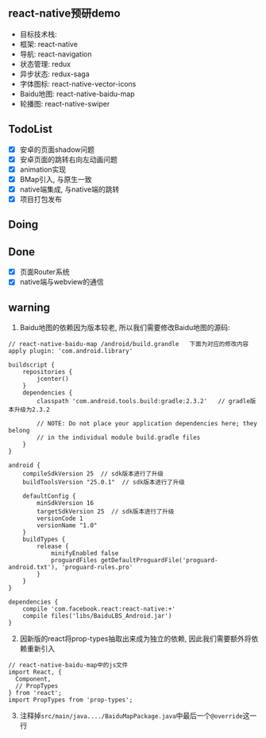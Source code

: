 ## react-native预研demo

- 目标技术栈:
-    框架: react-native
-    导航: react-navigation
-    状态管理: redux
-    异步状态: redux-saga
-    字体图标: react-native-vector-icons
-    Baidu地图: react-native-baidu-map
-    轮播图: react-native-swiper

## TodoList

- [x] 安卓的页面shadow问题
- [x] 安卓页面的跳转右向左动画问题
- [x] animation实现
- [x] BMap引入, 与原生一致
- [x] native端集成, 与native端的跳转
- [x] 项目打包发布

## Doing

## Done

- [x] 页面Router系统
- [x] native端与webview的通信

## warning

1. Baidu地图的依赖因为版本较老, 所以我们需要修改Baidu地图的源码: 

```
// react-native-baidu-map /android/build.grandle   下面为对应的修改内容
apply plugin: 'com.android.library'

buildscript {
    repositories {
        jcenter()
    }
    dependencies {
        classpath 'com.android.tools.build:gradle:2.3.2'   // gradle版本升级为2.3.2

        // NOTE: Do not place your application dependencies here; they belong
        // in the individual module build.gradle files
    }
}

android {
    compileSdkVersion 25  // sdk版本进行了升级
    buildToolsVersion "25.0.1"  // sdk版本进行了升级

    defaultConfig {
        minSdkVersion 16
        targetSdkVersion 25  // sdk版本进行了升级
        versionCode 1
        versionName "1.0"
    }
    buildTypes {
        release {
            minifyEnabled false
            proguardFiles getDefaultProguardFile('proguard-android.txt'), 'proguard-rules.pro'
        }
    }
}

dependencies {
    compile 'com.facebook.react:react-native:+'
    compile files('libs/BaiduLBS_Android.jar')
}
```

2. 因新版的react将prop-types抽取出来成为独立的依赖, 因此我们需要额外将依赖重新引入

```
// react-native-baidu-map中的js文件
import React, {
  Component,
  // PropTypes
} from 'react';
import PropTypes from 'prop-types';
```

3. 注释掉`src/main/java..../BaiduMapPackage.java`中最后一个`@override`这一行